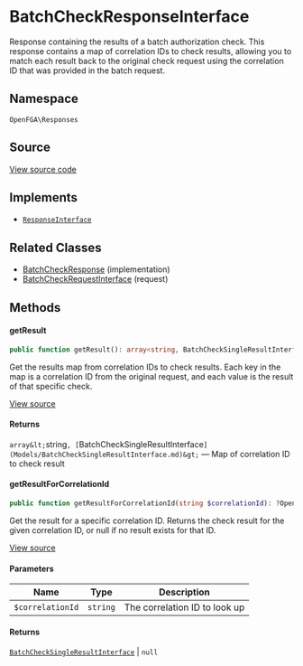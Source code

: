 # BatchCheckResponseInterface

Response containing the results of a batch authorization check. This response contains a map of correlation IDs to check results, allowing you to match each result back to the original check request using the correlation ID that was provided in the batch request.

## Namespace
`OpenFGA\Responses`

## Source
[View source code](https://github.com/evansims/openfga-php/blob/main/src/Responses/BatchCheckResponseInterface.php)

## Implements
* [`ResponseInterface`](ResponseInterface.md)

## Related Classes
* [BatchCheckResponse](Responses/BatchCheckResponse.md) (implementation)
* [BatchCheckRequestInterface](Requests/BatchCheckRequestInterface.md) (request)



## Methods

                                    
#### getResult


```php
public function getResult(): array<string, BatchCheckSingleResultInterface>
```

Get the results map from correlation IDs to check results. Each key in the map is a correlation ID from the original request, and each value is the result of that specific check.

[View source](https://github.com/evansims/openfga-php/blob/main/src/Responses/BatchCheckResponseInterface.php#L29)


#### Returns
`array&lt;`string`, [`BatchCheckSingleResultInterface`](Models/BatchCheckSingleResultInterface.md)&gt;` — Map of correlation ID to check result
#### getResultForCorrelationId


```php
public function getResultForCorrelationId(string $correlationId): ?OpenFGA\Models\BatchCheckSingleResultInterface
```

Get the result for a specific correlation ID. Returns the check result for the given correlation ID, or null if no result exists for that ID.

[View source](https://github.com/evansims/openfga-php/blob/main/src/Responses/BatchCheckResponseInterface.php#L40)

#### Parameters
| Name | Type | Description |
|------|------|-------------|
| `$correlationId` | `string` | The correlation ID to look up |

#### Returns
[`BatchCheckSingleResultInterface`](Models/BatchCheckSingleResultInterface.md) &#124; `null`
